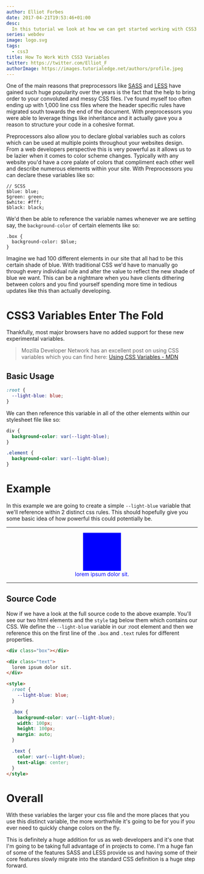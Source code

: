 ```yaml
---
author: Elliot Forbes
date: 2017-04-21T19:53:46+01:00
desc:
  In this tutorial we look at how we can get started working with CSS3 variables
series: webdev
image: logo.svg
tags:
  - css3
title: How To Work With CSS3 Variables
twitter: https://twitter.com/Elliot_F
authorImage: https://images.tutorialedge.net/authors/profile.jpeg
---
```


One of the main reasons that preprocessors like [SASS](http://sass-lang.com/)
and [LESS](http://lesscss.org/) have gained such huge popularity over the years
is the fact that the help to bring order to your convoluted and messy CSS files.
I've found myself too often ending up with 1,000 line css files where the header
specific rules have migrated south towards the end of the document. With
preprocessors you were able to leverage things like inheritance and it actually
gave you a reason to structure your code in a cohesive format.

Preprocessors also allow you to declare global variables such as colors which
can be used at multiple points throughout your websites design. From a web
developers perspective this is very powerful as it allows us to be lazier when
it comes to color scheme changes. Typically with any website you'd have a core
palate of colors that compliment each other well and describe numerous elements
within your site. With Preprocessors you can declare these variables like so:

```less
// SCSS
$blue: blue;
$green: green;
$white: #fff;
$black: black;
```

We'd then be able to reference the variable names whenever we are setting say,
the `background-color` of certain elements like so:

```less
.box {
  background-color: $blue;
}
```

Imagine we had 100 different elements in our site that all had to be this
certain shade of blue. With traditional CSS we'd have to manually go through
every individual rule and alter the value to reflect the new shade of blue we
want. This can be a nightmare when you have clients dithering between colors and
you find yourself spending more time in tedious updates like this than actually
developing.

# CSS3 Variables Enter The Fold

Thankfully, most major browsers have no added support for these new experimental
variables.

> Mozilla Developer Network has an excellent post on using CSS variables which
> you can find here:
> [Using CSS Variables - MDN](https://developer.mozilla.org/en-US/docs/Web/CSS/Using_CSS_variables#Browser_compatibility)

## Basic Usage

```css
:root {
  --light-blue: blue;
}
```

We can then reference this variable in all of the other elements within our
stylesheet file like so:

```css
div {
  background-color: var(--light-blue);
}

.element {
  background-color: var(--light-blue);
}
```

# Example

In this example we are going to create a simple `--light-blue` variable that
we'll reference within 2 distinct css rules. This should hopefully give you some
basic idea of how powerful this could potentially be.

---

<div class="box"></div>

<div class="text">
lorem ipsum dolor sit.
</div>

---

<style>
:root {
  --light-blue: blue;
}

.box {
  background-color: var(--light-blue);
  width: 100px;
  height: 100px;
  margin: auto;
}

.text {
  color: var(--light-blue);
  text-align: center;
}
</style>

## Source Code

Now if we have a look at the full source code to the above example. You'll see
our two html elements and the `style` tag below them which contains our CSS. We
define the `--light-blue` variable in our :root element and then we reference
this on the first line of the `.box` and `.text` rules for different properties.

```html
<div class="box"></div>

<div class="text">
  lorem ipsum dolor sit.
</div>

<style>
  :root {
    --light-blue: blue;
  }

  .box {
    background-color: var(--light-blue);
    width: 100px;
    height: 100px;
    margin: auto;
  }

  .text {
    color: var(--light-blue);
    text-align: center;
  }
</style>
```

# Overall

With these variables the larger your css file and the more places that you use
this distinct variable, the more worthwhile it's going to be for you if you ever
need to quickly change colors on the fly.

This is definitely a huge addition for us as web developers and it's one that
I'm going to be taking full advantage of in projects to come. I'm a huge fan of
some of the features SASS and LESS provide us and having some of their core
features slowly migrate into the standard CSS definition is a huge step forward.
